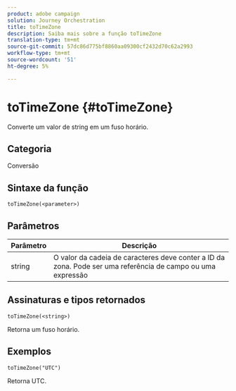 ```yaml
---
product: adobe campaign
solution: Journey Orchestration
title: toTimeZone
description: Saiba mais sobre a função toTimeZone
translation-type: tm+mt
source-git-commit: 57dc86d775bf8860aa09300cf2432d70c62a2993
workflow-type: tm+mt
source-wordcount: '51'
ht-degree: 5%

---
```



# toTimeZone {#toTimeZone}

Converte um valor de string em um fuso horário.

## Categoria

Conversão

## Sintaxe da função

`toTimeZone(<parameter>)`

## Parâmetros

| Parâmetro | Descrição |
|--- |--- |
| string | O valor da cadeia de caracteres deve conter a ID da zona. Pode ser uma referência de campo ou uma expressão |

## Assinaturas e tipos retornados

`toTimeZone(<string>)`

Retorna um fuso horário.

## Exemplos

`toTimeZone("UTC")`

Retorna UTC.
